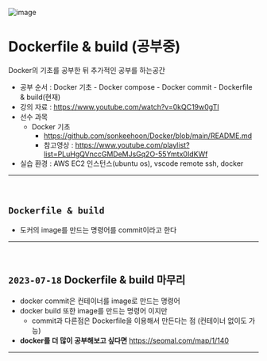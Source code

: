 ![image](https://github.com/sonkeehoon/Docker/assets/81700507/9a971556-226a-46c3-abb1-9dcf65733b26)


# Dockerfile & build (공부중)
Docker의 기초를 공부한 뒤 추가적인 공부를 하는공간
- 공부 순서 : Docker 기초 - Docker compose - Docker commit -  Dockerfile & build(현재)
- 강의 자료 : https://www.youtube.com/watch?v=0kQC19w0gTI
- 선수 과목
  - Docker 기초
    - https://github.com/sonkeehoon/Docker/blob/main/README.md
    - 참고영상 : https://www.youtube.com/playlist?list=PLuHgQVnccGMDeMJsGq2O-55Ymtx0IdKWf
- 실습 환경 : AWS EC2 인스턴스(ubuntu os), vscode remote ssh, docker
<hr><br>

## `Dockerfile & build`
- 도커의 image를 만드는 명령어를 commit이라고 한다

<hr><br>

## `2023-07-18` Dockerfile & build 마무리
- docker commit은 컨테이너를 image로 만드는 명령어
- docker build 또한 image를 만드는 명령어 이지만
  - commit과 다른점은 Dockerfile을 이용해서 만든다는 점 (컨테이너 없이도 가능)
- <strong>docker를 더 많이 공부해보고 싶다면</strong> https://seomal.com/map/1/140
<hr><br>
